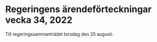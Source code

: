 # Regeringens ärendeförteckningar vecka 34, 2022

Till regeringssammanträdet torsdag den 25 augusti.
